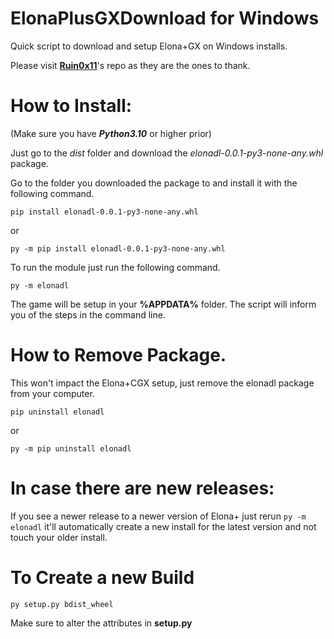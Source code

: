 # ElonaPlusGXDownload for Windows
Quick script to download and setup Elona+GX on Windows installs.

Please visit **[Ruin0x11](https://github.com/Ruin0x11/ElonaPlusCustom-GX)**'s repo as they are the ones to thank.

# How to Install:
(Make sure you have ***Python3.10*** or higher prior)

Just go to the *dist* folder and download the *elonadl-0.0.1-py3-none-any.whl* package.

Go to the folder you downloaded the package to and install it with the following command.
```
pip install elonadl-0.0.1-py3-none-any.whl
```
or
```
py -m pip install elonadl-0.0.1-py3-none-any.whl
```

To run the module just run the following command.
```
py -m elonadl
```

The game will be setup in your **%APPDATA%** folder.
The script will inform you of the steps in the command line.

# How to Remove Package.
This won't impact the Elona+CGX setup, just remove the elonadl package from your computer.
```
pip uninstall elonadl
```
or
```
py -m pip uninstall elonadl
```

# In case there are new releases:
If you see a newer release to a newer version of Elona+ just rerun ```py -m elonadl``` it'll automatically create a new install for the latest version and not touch your older install.

# To Create a new Build
```
py setup.py bdist_wheel
```
Make sure to alter the attributes in **setup.py**
